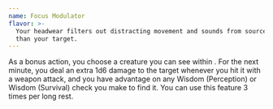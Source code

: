 ```yaml
---
name: Focus Modulator
flavor: >-
  Your headwear filters out distracting movement and sounds from sources other
  than your target.
---
```

As a bonus action, you choose a creature you can see within <me-distance length="90" />. For the next minute,
you deal an extra 1d6 damage to the target whenever you hit it with a weapon attack, and you have
advantage on any Wisdom (Perception) or Wisdom (Survival) check you make to find it. You can use this feature
3 times per long rest.
